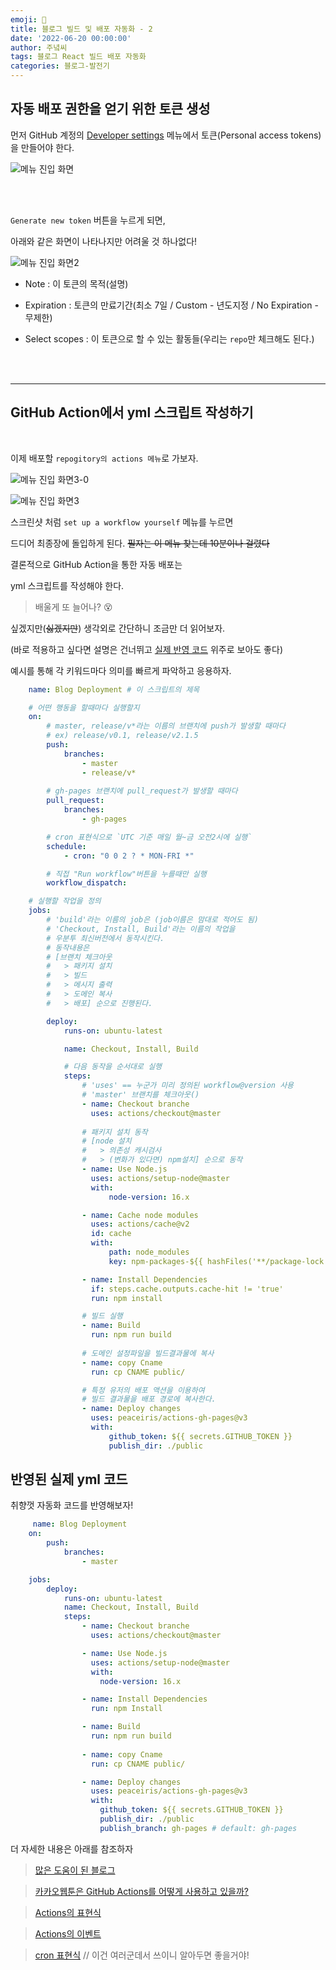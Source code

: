 ```yaml
---
emoji: 🔮
title: 블로그 빌드 및 배포 자동화 - 2
date: '2022-06-20 00:00:00'
author: 주녘씨
tags: 블로그 React 빌드 배포 자동화
categories: 블로그-발전기
---
```

## **자동 배포 권한을 얻기 위한 토큰 생성**

먼저 GitHub 계정의 [Developer settings](https://github.com/settings/apps) 메뉴에서 토큰(Personal access tokens)을 만들어야 한다.

![메뉴 진입 화면](setting.png)

<br/><br/>

`Generate new token` 버튼을 누르게 되면,

아래와 같은 화면이 나타나지만 어려울 것 하나없다!

![메뉴 진입 화면2](setting2.png)

- Note : 이 토큰의 목적(설명)

- Expiration : 토큰의 만료기간(최소 7일 / Custom - 년도지정 / No Expiration - 무제한)

- Select scopes : 이 토큰으로 할 수 있는 활동들(우리는 `repo`만 체크해도 된다.)

<br/><br/>

---

## **GitHub Action에서 yml 스크립트 작성하기**

<br/>

이제 배포할 `repogitory의 actions 메뉴`로 가보자.

![메뉴 진입 화면3-0](setting3-0.png)

![메뉴 진입 화면3](setting3.png)



스크린샷 처럼 `set up a workflow yourself` 메뉴를 누르면

드디어 최종장에 돌입하게 된다. ~~필자는 이 메뉴 찾는데 10분이나 걸렸다~~

결론적으로 GitHub Action을 통한 자동 배포는

yml 스크립트를 작성해야 한다.

> 배울게 또 늘어나? 😵

싶겠지만(~~싫겠지만~~) 생각외로 간단하니 조금만 더 읽어보자.

(바로 적용하고 싶다면 설명은 건너뛰고 [실제 반영 코드](#code) 위주로 보아도 좋다)

예시를 통해 각 키워드마다 의미를 빠르게 파악하고 응용하자.

```yml
    name: Blog Deployment # 이 스크립트의 제목

    # 어떤 행동을 할때마다 실행할지
    on: 
        # master, release/v*라는 이름의 브랜치에 push가 발생할 때마다
        # ex) release/v0.1, release/v2.1.5
        push:
            branches: 
                - master
                - release/v*
        
        # gh-pages 브랜치에 pull_request가 발생할 때마다
        pull_request:
            branches: 
                - gh-pages

        # cron 표현식으로 `UTC 기준 매일 월~금 오전2시에 실행`
        schedule: 
            - cron: "0 0 2 ? * MON-FRI *"

        # 직접 "Run workflow"버튼을 누를때만 실행
        workflow_dispatch: 

    # 실행할 작업을 정의
    jobs:
        # 'build'라는 이름의 job은 (job이름은 맘대로 적어도 됨)
        # 'Checkout, Install, Build'라는 이름의 작업을
        # 우분투 최신버전에서 동작시킨다.
        # 동작내용은 
        # [브랜치 체크아웃 
        #   > 패키지 설치 
        #   > 빌드 
        #   > 메시지 출력
        #   > 도메인 복사
        #   > 배포] 순으로 진행된다.

        deploy: 
            runs-on: ubuntu-latest

            name: Checkout, Install, Build

            # 다음 동작을 순서대로 실행
            steps:
                # 'uses' == 누군가 미리 정의된 workflow@version 사용
                # 'master' 브랜치를 체크아웃()
                - name: Checkout branche
                  uses: actions/checkout@master
                
                # 패키지 설치 동작 
                # [node 설치 
                #   > 의존성 캐시검사 
                #   > (변화가 있다면) npm설치] 순으로 동작
                - name: Use Node.js
                  uses: actions/setup-node@master
                  with:
                      node-version: 16.x

                - name: Cache node modules
                  uses: actions/cache@v2
                  id: cache
                  with:
                      path: node_modules
                      key: npm-packages-${{ hashFiles('**/package-lock.json') }}

                - name: Install Dependencies
                  if: steps.cache.outputs.cache-hit != 'true'
                  run: npm install

                # 빌드 실행
                - name: Build
                  run: npm run build
                    
                # 도메인 설정파일을 빌드결과물에 복사
                - name: copy Cname
                  run: cp CNAME public/ 

                # 특정 유저의 배포 액션을 이용하여
                # 빌드 결과물을 배포 경로에 복사한다.
                - name: Deploy changes
                  uses: peaceiris/actions-gh-pages@v3 
                  with:
                      github_token: ${{ secrets.GITHUB_TOKEN }}
                      publish_dir: ./public
```


## 반영된 실제 yml 코드 <span id="code"></span> 

취향껏 자동화 코드를 반영해보자!

```yml
     name: Blog Deployment
    on: 
        push:
            branches: 
                - master

    jobs:
        deploy: 
            runs-on: ubuntu-latest
            name: Checkout, Install, Build
            steps:
                - name: Checkout branche
                  uses: actions/checkout@master

                - name: Use Node.js
                  uses: actions/setup-node@master
                  with:
                    node-version: 16.x

                - name: Install Dependencies
                  run: npm Install

                - name: Build
                  run: npm run build
                    
                - name: copy Cname
                  run: cp CNAME public/ 

                - name: Deploy changes
                  uses: peaceiris/actions-gh-pages@v3
                  with:
                    github_token: ${{ secrets.GITHUB_TOKEN }}
                    publish_dir: ./public
                    publish_branch: gh-pages # default: gh-pages
```


더 자세한 내용은 아래를 참조하자

> [많은 도움이 된 블로그](https://dailyco.tech/share/gatsby-blog-auto-deploy/)

> [카카오웹툰은 GitHub Actions를 어떻게 사용하고 있을까?](https://fe-developers.kakaoent.com/2022/220106-github-actions/)

> [Actions의 표현식](https://docs.github.com/en/actions/learn-github-actions/expressions)

> [Actions의 이벤트](https://docs.github.com/en/actions/using-workflows/events-that-trigger-workflows)

> [cron 표현식](cron.png) // 이건 여러군데서 쓰이니 알아두면 좋을거야!


```toc

```